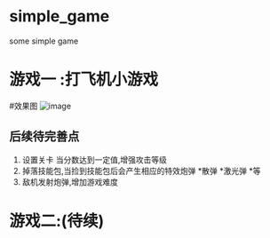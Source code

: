 # simple_game
some simple game

# 游戏一 :打飞机小游戏
#效果图
![image](https://github.com/liuqing520it/simple_game/raw/master/hitAirplan.gif)

## 后续待完善点
1. 设置关卡 当分数达到一定值,增强攻击等级
2. 掉落技能包,当捡到技能包后会产生相应的特效炮弹
    *散弹
    *激光弹
    *等
3. 敌机发射炮弹,增加游戏难度


# 游戏二:(待续)

